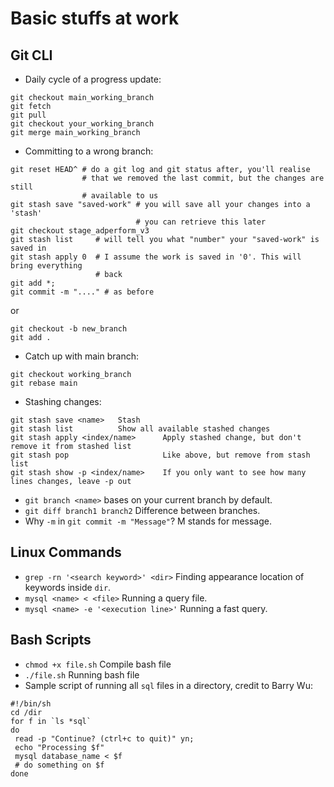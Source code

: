 # Basic stuffs at work

## Git CLI
* Daily cycle of a progress update:
```
git checkout main_working_branch
git fetch
git pull
git checkout your_working_branch
git merge main_working_branch
```

* Committing to a wrong branch:
```
git reset HEAD^ # do a git log and git status after, you'll realise
                # that we removed the last commit, but the changes are still
                # available to us
git stash save "saved-work" # you will save all your changes into a 'stash'
                            # you can retrieve this later
git checkout stage_adperform_v3
git stash list     # will tell you what "number" your "saved-work" is saved in
git stash apply 0  # I assume the work is saved in '0'. This will bring everything
                   # back
git add *;
git commit -m "...." # as before
```
or
```
git checkout -b new_branch
git add .
```
* Catch up with main branch:
```
git checkout working_branch
git rebase main
```
* Stashing changes:
```
git stash save <name>   Stash
git stash list          Show all available stashed changes
git stash apply <index/name>      Apply stashed change, but don't remove it from stashed list
git stash pop                     Like above, but remove from stash list
git stash show -p <index/name>    If you only want to see how many lines changes, leave -p out
```
* `git branch <name>` bases on your current branch by default.
* `git diff branch1 branch2` Difference between branches.
* Why `-m` in `git commit -m "Message"`? M stands for message.

## Linux Commands

* `grep -rn '<search keyword>' <dir>` Finding appearance location of keywords inside `dir`.
* `mysql <name> < <file>` Running a query file.
* `mysql <name> -e '<execution line>'` Running a fast query.

## Bash Scripts
* `chmod +x file.sh` Compile bash file
* `./file.sh` Running bash file
* Sample script of running all `sql` files in a directory, credit to Barry Wu:
```
#!/bin/sh
cd /dir
for f in `ls *sql`
do
 read -p "Continue? (ctrl+c to quit)" yn;
 echo "Processing $f"
 mysql database_name < $f
 # do something on $f
done
```
